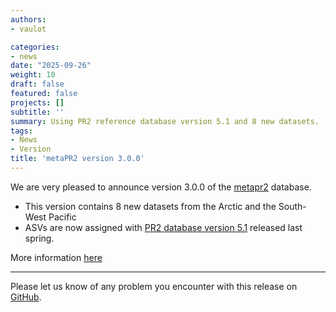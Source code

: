 ```yaml
---
authors:
- vaulot

categories:
- news
date: "2025-09-26"
weight: 10
draft: false
featured: false
projects: []
subtitle: ''
summary: Using PR2 reference database version 5.1 and 8 new datasets.
tags:
- News
- Version
title: 'metaPR2 version 3.0.0'
---
```


We are very pleased to announce version 3.0.0 of the [metapr2](https://app.metapr2.org/) database. 

- This version contains 8 new datasets from the Arctic and the South-West Pacific 
- ASVs are now assigned with [PR2 database version 5.1](https://app.pr2-database.org) released last spring.  

More information [here](https://pr2database.github.io/metapr2-shiny/news/index.html)

---

Please let us know of any problem you encounter with this release on [GitHub](https://github.com/pr2database/metapr2-shiny/issues).



